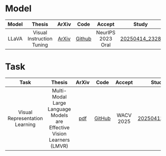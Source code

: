 # Model
| Model | Thesis | ArXiv | Code | Accept | Study |
| :---: | :---: | :---: | :---: | :---: | :---: | 
| LLaVA | Visual Instruction Tuning | [ArXiv](https://arxiv.org/abs/2304.08485) | [Github](https://github.com/haotian-liu/LLaVA) | NeurIPS 2023 Oral | [20250414_2328](Model/LLaVA_공부_20250414_2328.pdf) |


# Task
| Task | Thesis | ArXiv | Code | Accept | Study |
| :---: | :---: | :---: | :---: | :---: | :---: | 
| Visual Representation Learning | Multi-Modal Large Language Models are Effective Vision Learners (LMVR) | [pdf](https://openaccess.thecvf.com/content/WACV2025/papers/Sun_Multi-Modal_Large_Language_Models_are_Effective_Vision_Learners_WACV_2025_paper.pdf) | [GitHub](https://github.com/lisun-ai/LMVR) | WACV 2025 | [20250413_1956](Task/LMVR_20250416석사알티자료_20250413_1956.pdf) |

